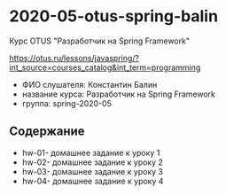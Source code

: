 # 2020-05-otus-spring-balin

Курс OTUS "Разработчик на Spring Framework"

https://otus.ru/lessons/javaspring/?int_source=courses_catalog&int_term=programming

* ФИО слушателя: Константин Балин
* название курса: Разработчик на Spring Framework
* группа: spring-2020-05

## Содержание
* hw-01- домашнее задание к уроку 1
* hw-02- домашнее задание к уроку 2
* hw-03- домашнее задание к уроку 3
* hw-04- домашнее задание к уроку 4
